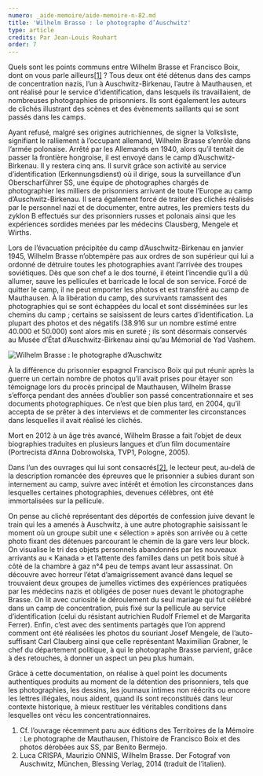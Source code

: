 ```yaml
---
numero: _aide-memoire/aide-memoire-n-82.md
title: 'Wilhelm Brasse : le photographe d’Auschwitz'
type: article
credits: Par Jean-Louis Rouhart
order: 7
---
```

Quels sont les points communs entre Wilhelm Brasse et Francisco Boix, dont on vous parle ailleurs[[1]](#footnote-1) ? Tous deux ont été détenus dans des camps de concentration nazis, l’un à Auschwitz-Birkenau, l’autre à Mauthausen, et ont réalisé pour le service d’identification, dans lesquels ils travaillaient, de nombreuses photographies de prisonniers. Ils sont également les auteurs de clichés illustrant des scènes et des évènements saillants qui se sont passés dans les camps.



Ayant refusé, malgré ses origines autrichiennes, de signer la Volksliste, signifiant le ralliement à l’occupant allemand, Wilhelm Brasse s’enrôle dans l’armée polonaise. Arrêté par les Allemands en 1940, alors qu’il tentait de passer la frontière hongroise, il est envoyé dans le camp d’Auschwitz-Birkenau. Il y restera cinq ans. Il survit grâce son activité au service d’identification (Erkennungsdienst) où il dirige, sous la surveillance d’un Oberscharführer SS, une équipe de photographes chargés de photographier les milliers de prisonniers arrivant de toute l’Europe au camp d’Auschwitz-Birkenau. Il sera également forcé de traiter des clichés réalisés par le personnel nazi et de documenter, entre autres, les premiers tests du zyklon B effectués sur des prisonniers russes et polonais ainsi que les expériences sordides menées par les médecins Clausberg, Mengele et Wirths.



Lors de l’évacuation précipitée du camp d’Auschwitz-Birkenau en janvier 1945, Wilhelm Brasse n’obtempère pas aux ordres de son supérieur qui lui a ordonné de détruire toutes les photographies avant l’arrivée des troupes soviétiques. Dès que son chef a le dos tourné, il éteint l’incendie qu’il a dû allumer, sauve les pellicules et barricade le local de son service. Forcé de quitter le camp, il ne peut emporter les photos et est transféré au camp de Mauthausen. À la libération du camp, des survivants ramassent des photographies qui se sont échappées du local et sont disséminées sur les chemins du camp ; certains se saisissent de leurs cartes d’identification. La plupart des photos et des négatifs (38.916 sur un nombre estimé entre 40.000 et 50.000) sont alors mis en sureté ; ils sont désormais conservés au Musée d’État d’Auschwitz-Birkenau ainsi qu’au Mémorial de Yad Vashem.



![Wilhelm Brasse : le photographe d’Auschwitz](/assets/uploads/am-82-wilhelm-brasse.jpg)





À la différence du prisonnier espagnol Francisco Boix qui put réunir après la guerre un certain nombre de photos qu’il avait prises pour étayer son témoignage lors du procès principal de Mauthausen, Wilhelm Brasse s’efforça pendant des années d’oublier son passé concentrationnaire et ses documents photographiques. Ce n’est que bien plus tard, en 2004, qu’il accepta de se prêter à des interviews et de commenter les circonstances dans lesquelles il avait réalisé les clichés.

Mort en 2012 à un âge très avancé, Wilhelm Brasse a fait l’objet de deux biographies traduites en plusieurs langues et d’un film documentaire (Portrecista d’Anna Dobrowolska, TVP1, Pologne, 2005).

Dans l’un des ouvrages qui lui sont consacrés[[2]](#footnote-2), le lecteur peut, au-delà de la description romancée des épreuves que le prisonnier a subies durant son internement au camp, suivre avec intérêt et émotion les circonstances dans lesquelles certaines photographies, devenues célèbres, ont été immortalisées sur la pellicule.



On pense au cliché représentant des déportés de confession juive devant le train qui les a amenés à Auschwitz, à une autre photographie saisissant le moment où un groupe subit une « sélection » après son arrivée ou à cette photo fixant des détenues parcourant le chemin de la gare vers leur block. On visualise le tri des objets personnels abandonnés par les nouveaux arrivants au « Kanada » et l’attente des familles dans un petit bois situé à côté de la chambre à gaz n°4 peu de temps avant leur assassinat. On découvre avec horreur l’état d’amaigrissement avancé dans lequel se trouvaient deux groupes de jumelles victimes des expériences pratiquées par les médecins nazis et obligées de poser nues devant le photographe Brasse. On lit avec curiosité le déroulement du seul mariage qui fut célébré dans un camp de concentration, puis fixé sur la pellicule au service d’identification (celui du résistant autrichien Rudolf Friemel et de Margarita Ferrer). Enfin, c’est avec des sentiments partagés que l’on apprend comment ont été réalisées les photos du souriant Josef Mengele, de l’auto-suffisant Carl Clauberg ainsi que celle représentant Maximilian Grabner, le chef du département politique, à qui le photographe Brasse parvient, grâce à des retouches, à donner un aspect un peu plus humain.



Grâce à cette documentation, on réalise à quel point les documents authentiques produits au moment de la détention des prisonniers, tels que les photographies, les dessins, les journaux intimes non réécrits ou encore les lettres illégales, nous aident, quand ils sont reconstitués dans leur contexte historique, à mieux restituer les véritables conditions dans lesquelles ont vécu les concentrationnaires.



1. Cf. l’ouvrage récemment paru aux éditions des Territoires de la Mémoire : Le photographe de Mauthausen, l’histoire de Francisco Boix et des photos dérobées aux SS, par Benito Bermejo.
2. Luca CRISPA, Maurizio ONNIS, Wilhelm Brasse. Der Fotograf von Auschwitz, München, Blessing Verlag, 2014 (traduit de l’italien).
